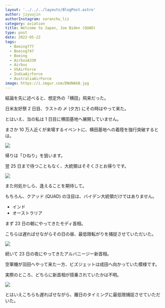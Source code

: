 ```yaml
---
layout: '../../../layouts/BlogPost.astro'
author: jiyuujin
authorInstagram: soranchu_liz
category: aviation
title: Welcome to Japan, Joe Biden (QUAD)
type: post
date: 2022-05-22
tags:
  - Boeing777
  - Boeing747
  - Boeing
  - AirbusA330
  - Airbus
  - USAirForce
  - IndiaAirForce
  - AustraliaAirForce
image: https://i.imgur.com/DNdNAkB.jpg
---
```


結論を先に述べると、想定外の「横田」飛来だった。

日米友好祭 2 日目、ラストの 〆 (夕方) にその時はやって来た。

とはいえ、当の私は 1 日目に横田基地へ展開していません。

まさか 10 万人近くが来場するイベントに、横田基地への着陸を強行突破するとは。

![](/assets/img/20220522/USAirForce_428000_1.JPG)

帰りは「ひねり」を狙います。

翌 25 日まで待つこともなく、大統領はそそくさとお帰りです。

![](/assets/img/20220522/USAirForce_428000_2.JPG)

また何処かしら、逢えることを期待して。

もちろん、クアッド (QUAD) の注目は、バイデン大統領だけではありません。

- インド
- オーストラリア

まず 23 日の朝にやってきたモディ首相。

こちらは遅ればせながらその日の昼、最低限転がりを捕捉させていただいた。

![](/assets/img/20220522/IndiaAirForce.JPG)

続いて 23 日の夜にやってきたアルバニージー新首相。

空軍機が羽田へやって来た一方、ビズジェットは成田へ向かっていた模様です。

実際のところ、どちらに新首相が搭乗されていたかは不明。

![](/assets/img/20220522/AustraliaAirForce.JPG)

とはいえこちらも遅ればせながら、離日のタイミングに最低限捕捉させていただいた。
